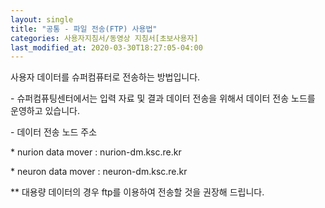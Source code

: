 ```yaml
---
layout: single
title: "공통 - 파일 전송(FTP) 사용법"
categories: 사용자지침서/동영상 지침서[초보사용자]
last_modified_at: 2020-03-30T18:27:05-04:00
---
```


사용자 데이터를 슈퍼컴퓨터로 전송하는 방법입니다.  

 

\- 슈퍼컴퓨팅센터에서는 입력 자료 및 결과 데이터 전송을 위해서 데이터 전송 노드를 운영하고 있습니다.  

\- 데이터 전송 노드 주소    

  \* nurion data mover : nurion-dm.ksc.re.kr    

  \* neuron data mover : neuron-dm.ksc.re.kr  

** 대용량 데이터의 경우 ftp를 이용하여 전송할 것을 권장해 드립니다.

 